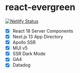 # react-evergreen 
[![Netlify Status](https://api.netlify.com/api/v1/badges/92a64771-ab9a-4168-8551-16924542ea0f/deploy-status)](https://app.netlify.com/sites/react-evergreen/deploys)

- [x] React 18 Server Components
- [x] Next.js 13 App Directory
- [x] Apollo SSR
- [x] MUI v5
- [x] SSR Dark Mode
- [x] GA4
- [x] Datadog
